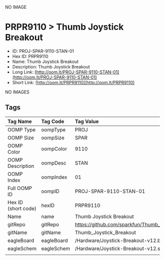 


  
NO IMAGE  
# PRPR9110 > Thumb Joystick Breakout

- ID: PROJ-SPAR-9110-STAN-01
- Hex ID: PRPR9110
- Name: Thumb Joystick Breakout
- Description: Thumb Joystick Breakout
- Long Link: [http://oom.lt/PROJ-SPAR-9110-STAN-01](http://oom.lt/PROJ-SPAR-9110-STAN-01)
- Short Link: [http://oom.lt/PRPR9110](http://oom.lt/PRPR9110)
  
NO IMAGES  
## Tags
  

|Tag Name|Tag Code|Tag Value|
| :--- | :--- | :--- |
|OOMP Type|oompType|PROJ|
|OOMP Size|oompSize|SPAR|
|OOMP Color|oompColor|9110|
|OOMP Description|oompDesc|STAN|
|OOMP Index|oompIndex|01|
|Full OOMP ID|oompID|PROJ-SPAR-9110-STAN-01|
|Hex ID (short code)|hexID|PRPR9110|
|Name|name|Thumb Joystick Breakout|
|gitRepo|gitRepo|https://github.com/sparkfun/Thumb_Joystick_Breakout|
|gitName|gitName|Thumb_Joystick_Breakout|
|eagleBoard|eagleBoard|/Hardware/Joystick-Breakout-v12.brd|
|eagleSchem|eagleSchem|/Hardware/Joystick-Breakout-v12.sch|
||||
